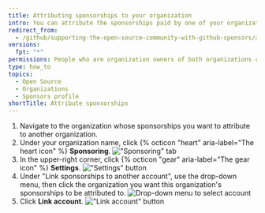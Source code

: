 ```yaml
---
title: Attributing sponsorships to your organization
intro: You can attribute the sponsorships paid by one of your organizations to another organization.
redirect_from:
  - /github/supporting-the-open-source-community-with-github-sponsors/attributing-sponsorships-to-your-organization
versions:
  fpt: "*"
permissions: People who are organization owners of both organizations can attribute one organization's sponsorships to another organization.
type: how_to
topics:
  - Open Source
  - Organizations
  - Sponsors profile
shortTitle: Attribute sponsorships
---
```


1. Navigate to the organization whose sponsorships you want to attribute to another organization.
2. Under your organization name, click {% octicon "heart" aria-label="The heart icon" %} **Sponsoring**.
   !["Sponsoring" tab](/assets/images/help/sponsors/sponsoring-tab.png)
3. In the upper-right corner, click {% octicon "gear" aria-label="The gear icon" %} **Settings**.
   !["Settings" button](/assets/images/help/sponsors/sponsoring-settings-button.png)
4. Under "Link sponsorships to another account", use the drop-down menu, then click the organization you want this organization's sponsorships to be attributed to.
   ![Drop-down menu to select account](/assets/images/help/sponsors/select-an-account-drop-down.png)
5. Click **Link account**.
   !["Link account" button](/assets/images/help/sponsors/link-account-button.png)
